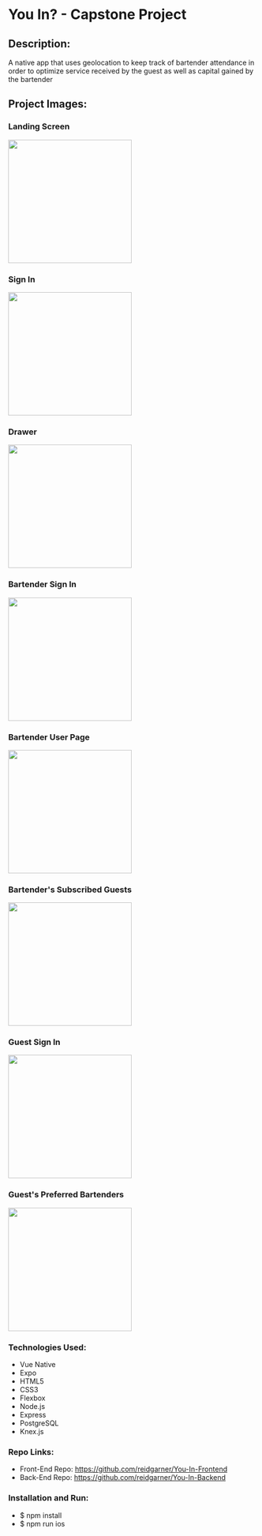 # You In? - Capstone Project 

## Description: 
A native app that uses geolocation to keep track of bartender attendance in order to optimize service received by the guest as well as capital gained by the bartender

## Project Images: 

### Landing Screen
<img src="READMEassets/LandingPage.png" width="250">

### Sign In
<img src="READMEassets/SignIn.png" width="250">

### Drawer
<img src="READMEassets/DrawerView.png" width="250">

### Bartender Sign In
<img src="READMEassets/BartenderSignIn.png" width="250">

### Bartender User Page
<img src="READMEassets/BartenderUserPage.png" width="250">

### Bartender's Subscribed Guests
<img src="READMEassets/YourGuests.png" width="250">

### Guest Sign In
<img src="READMEassets/GuestSignIn.png" width="250">

### Guest's Preferred Bartenders
<img src="READMEassets/YourBartenders.png" width="250">

### Technologies Used:
- Vue Native 
- Expo 
- HTML5
- CSS3
- Flexbox 
- Node.js
- Express
- PostgreSQL
- Knex.js

### Repo Links:
- Front-End Repo: https://github.com/reidgarner/You-In-Frontend
- Back-End Repo: https://github.com/reidgarner/You-In-Backend

### Installation and Run:
- $ npm install
- $ npm run ios